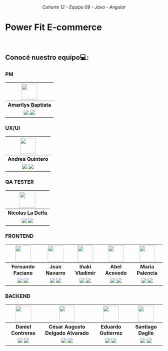 <h6 align="center">Cohorte 12 - Equipo 09 - Java - Angular</h1>

# Power Fit E-commerce


<br>





## Conocé nuestro equipo💻: 
### PM
| <img src="https://ca.slack-edge.com/T02KS88FB0E-U05C4LT739V-fdd980df5c72-48" width=50>| 
|:-:|
| **Amarilys Baptista**  | 
| <a href="https://github.com/???"><img src="https://img.shields.io/badge/github-%23121011.svg?&style=for-the-badge&logo=github&logoColor=white"/></a> <a href="https://linkedin.com/in/ve-amarilys-baptista"><img src="https://img.shields.io/badge/linkedin%20-%230077B5.svg?&style=for-the-badge&logo=linkedin&logoColor=white"/></a> |
### UX/UI
| <img src="https://ca.slack-edge.com/T02KS88FB0E-U052C6MJ6P8-8ee936e74644-48" width=50>| 
|:-:|
| **Andrea Quintero**  | 
| <a href="https://github.com/???"><img src="https://img.shields.io/badge/github-%23121011.svg?&style=for-the-badge&logo=github&logoColor=white"/></a> <a href="https://linkedin.com/in/andreaquinteroherrera"><img src="https://img.shields.io/badge/linkedin%20-%230077B5.svg?&style=for-the-badge&logo=linkedin&logoColor=white"/></a> |
### QA TESTER
| <img src="https://ca.slack-edge.com/T02KS88FB0E-U05BDV8U34G-0dac5e6512f5-48" width=50>| 
|:-:|
| **Nicolas La Delfa**  | 
| <a href="https://github.com/???"><img src="https://img.shields.io/badge/github-%23121011.svg?&style=for-the-badge&logo=github&logoColor=white"/></a> <a href="https://linkedin.com/in/nicold24"><img src="https://img.shields.io/badge/linkedin%20-%230077B5.svg?&style=for-the-badge&logo=linkedin&logoColor=white"/></a> |
### FRONTEND
| <img src="https://ca.slack-edge.com/T02KS88FB0E-U04DR1E62V6-g01ce351b0a6-48" width=50>| <img src="https://ca.slack-edge.com/T02KS88FB0E-U05CRK5775G-f64a918155f2-48" width=50> | <img src="https://ca.slack-edge.com/T02KS88FB0E-U05DSTE2BMX-5b1d0870ea82-48" width=50>  | <img src="https://ca.slack-edge.com/T02KS88FB0E-U031AKDQQ2D-1d219574dd40-48" width=50>  | <img src="https://ca.slack-edge.com/T02KS88FB0E-U059QRDFMLM-09f0af90a919-48" width=50> |
:-:|:-:|:-:|:-:|:-:|
| **Fernando Faciano**  | **Jean Navarro** | **Iñaki Vladimir**  | **Abel Acevedo**  | **Maria Palencia**  | 
| <a href="https://github.com/?????"><img src="https://img.shields.io/badge/github-%23121011.svg?&style=for-the-badge&logo=github&logoColor=white"/></a> <a href="https://linkedin.com/in/faciano-angel-9712a2151"><img src="https://img.shields.io/badge/linkedin%20-%230077B5.svg?&style=for-the-badge&logo=linkedin&logoColor=white"/></a> | <a href="https://github.com/?????"><img src="https://img.shields.io/badge/github-%23121011.svg?&style=for-the-badge&logo=github&logoColor=white"/></a> <a href="https://linkedin.com/in/????????"><img src="https://img.shields.io/badge/linkedin%20-%230077B5.svg?&style=for-the-badge&logo=linkedin&logoColor=white"/></a> | <a href="https://github.com/IVMoix"><img src="https://img.shields.io/badge/github-%23121011.svg?&style=for-the-badge&logo=github&logoColor=white"/></a> <a href="https://linkedin.com/in/ivmoix/"><img src="https://img.shields.io/badge/linkedin%20-%230077B5.svg?&style=for-the-badge&logo=linkedin&logoColor=white"/></a> | <a href="https://github.com/?????"><img src="https://img.shields.io/badge/github-%23121011.svg?&style=for-the-badge&logo=github&logoColor=white"/></a> <a href="https://linkedin.com/in/abel-fernando-acevedo/"><img src="https://img.shields.io/badge/linkedin%20-%230077B5.svg?&style=for-the-badge&logo=linkedin&logoColor=white"/></a> |  <a href="https://github.com/?????"><img src="https://img.shields.io/badge/github-%23121011.svg?&style=for-the-badge&logo=github&logoColor=white"/></a> <a href="https://linkedin.com/in/fernandapalencia/"><img src="https://img.shields.io/badge/linkedin%20-%230077B5.svg?&style=for-the-badge&logo=linkedin&logoColor=white"/></a> |
### BACKEND
| <img src="https://ca.slack-edge.com/T02KS88FB0E-U05CSTG9UFK-6608253a6233-48" width=50>| <img src="https://ca.slack-edge.com/T02KS88FB0E-U056RJBDZKM-81778dbf3b19-48" width=50> | <img src="https://ca.slack-edge.com/T02KS88FB0E-U05E48D1GN5-773a98c4f5e8-48" width=50>  | <img src="https://ca.slack-edge.com/T02KS88FB0E-U0565NGFRNF-9f9a4c8a5a3a-48" width=50>  |   
:-:|:-:|:-:|:-:|
| **Daniel Contreras**  | **César Augusto Delgado Alvarado** | **Eduardo Gutierrez**  | **Santiago Daglio**  | 
| <a href="https://github.com/?????"><img src="https://img.shields.io/badge/github-%23121011.svg?&style=for-the-badge&logo=github&logoColor=white"/></a> <a href="https://linkedin.com/in/??????"><img src="https://img.shields.io/badge/linkedin%20-%230077B5.svg?&style=for-the-badge&logo=linkedin&logoColor=white"/></a> | <a href="https://github.com/Cesarpipe31"><img src="https://img.shields.io/badge/github-%23121011.svg?&style=for-the-badge&logo=github&logoColor=white"/></a> <a href="https://linkedin.com/in/cesar-augusto-delgado-alvarado/"><img src="https://img.shields.io/badge/linkedin%20-%230077B5.svg?&style=for-the-badge&logo=linkedin&logoColor=white"/></a> | <a href="https://github.com/?????1"><img src="https://img.shields.io/badge/github-%23121011.svg?&style=for-the-badge&logo=github&logoColor=white"/></a> <a href="https://linkedin.com/in/?????/"><img src="https://img.shields.io/badge/linkedin%20-%230077B5.svg?&style=for-the-badge&logo=linkedin&logoColor=white"/></a> | <a href="https://github.com/SannDag"><img src="https://img.shields.io/badge/github-%23121011.svg?&style=for-the-badge&logo=github&logoColor=white"/></a> <a href="https://linkedin.com/in/dagliosantiago/"><img src="https://img.shields.io/badge/linkedin%20-%230077B5.svg?&style=for-the-badge&logo=linkedin&logoColor=white"/></a> |

<br>
